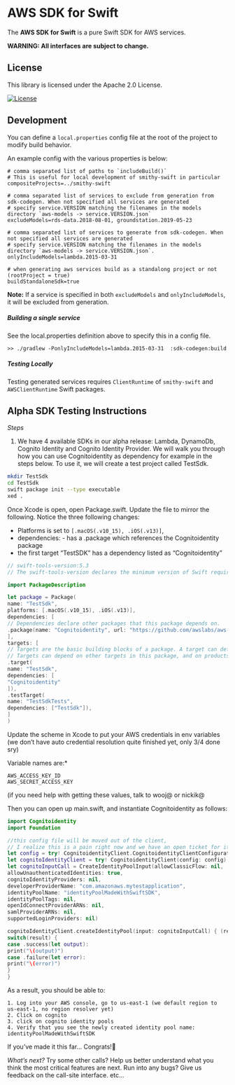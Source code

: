 # AWS SDK for Swift

The **AWS SDK for Swift** is a pure Swift SDK for AWS services.

**WARNING: All interfaces are subject to change.**

## License

This library is licensed under the Apache 2.0 License. 

[![License][apache-badge]][apache-url]

[apache-badge]: https://img.shields.io/badge/License-Apache%202.0-blue.svg
[apache-url]: LICENSE


## Development

You can define a `local.properties` config file at the root of the project to modify build behavior. 

An example config with the various properties is below:

```
# comma separated list of paths to `includeBuild()`
# This is useful for local development of smithy-swift in particular 
compositeProjects=../smithy-swift

# comma separated list of services to exclude from generation from sdk-codegen. When not specified all services are generated
# specify service.VERSION matching the filenames in the models directory `aws-models -> service.VERSION.json`
excludeModels=rds-data.2018-08-01, groundstation.2019-05-23 

# comma separated list of services to generate from sdk-codegen. When not specified all services are generated
# specify service.VERSION matching the filenames in the models directory `aws-models -> service.VERSION.json`.
onlyIncludeModels=lambda.2015-03-31

# when generating aws services build as a standalong project or not (rootProject = true)
buildStandaloneSdk=true
```

**Note:** If a service is specified in both `excludeModels` and `onlyIncludeModels`, it will be excluded from generation. 


##### Building a single service
See the local.properties definition above to specify this in a config file.

```
>> ./gradlew -PonlyIncludeModels=lambda.2015-03-31  :sdk-codegen:build
```

##### Testing Locally
Testing generated services requires `ClientRuntime` of `smithy-swift` and `AWSClientRuntime` Swift packages.

## Alpha SDK Testing Instructions
*Steps*

1. We have 4 available SDKs in our alpha release: Lambda, DynamoDb, Cognito Identity and Cognito Identity Provider. We will walk you through how you can use Cognitoidentity  as dependency for example in the steps below.  To use it, we will create a test project called TestSdk.

```bash
mkdir TestSdk
cd TestSdk
swift package init --type executable
xed .
```

Once Xcode is open, open Package.swift.  Update the file to mirror the following.  Notice the three following changes:

* Platforms is set to `[.macOS(.v10_15), .iOS(.v13)]`,
* dependencies: - has a .package which references the Cognitoidentity package
* the first target “TestSDK” has a dependency listed as “Cognitoidentity”

```swift
// swift-tools-version:5.3
// The swift-tools-version declares the minimum version of Swift required to build this package.

import PackageDescription

let package = Package(
name: "TestSdk",
platforms: [.macOS(.v10_15), .iOS(.v13)],
dependencies: [
// Dependencies declare other packages that this package depends on.
.package(name: "Cognitoidentity", url: "https://github.com/awslabs/aws-sdk-swift", .branch("release-1.0.0-alpha")),
],
targets: [
// Targets are the basic building blocks of a package. A target can define a module or a test suite.
// Targets can depend on other targets in this package, and on products in packages this package depends on.
.target(
name: "TestSdk",
dependencies: [
"Cognitoidentity"
]),
.testTarget(
name: "TestSdkTests",
dependencies: ["TestSdk"]),
]
)
```

Update the scheme in Xcode to put your AWS credentials in env variables (we don’t have auto credential resolution quite finished yet, only 3/4 done sry)

Variable names are:*
```
AWS_ACCESS_KEY_ID
AWS_SECRET_ACCESS_KEY
```
(if you need help with getting these values, talk to wooj@ or nickik@

Then you can open up main.swift, and instantiate Cognitoidentity as follows:

```swift
import Cognitoidentity
import Foundation

//this config file will be moved out of the client,
// I realize this is a pain right now and we have an open ticket for it.
let config = try! CognitoidentityClient.CognitoidentityClientConfiguration.default()
let cognitoIdentityClient = try! CognitoidentityClient(config: config)
let cognitoInputCall = CreateIdentityPoolInput(allowClassicFlow: nil,
allowUnauthenticatedIdentities: true,
cognitoIdentityProviders: nil,
developerProviderName: "com.amazonaws.mytestapplication",
identityPoolName: "identityPoolMadeWithSwiftSDK",
identityPoolTags: nil,
openIdConnectProviderARNs: nil,
samlProviderARNs: nil,
supportedLoginProviders: nil)

cognitoIdentityClient.createIdentityPool(input: cognitoInputCall) { (result) in
switch(result) {
case .success(let output):
print("\(output)")
case .failure(let error):
print("\(error)")
}
}
```

As a result, you should be able to:

    1. Log into your AWS console, go to us-east-1 (we default region to us-east-1, no region resolver yet)
    2. Click on cognito
    3. click on cognito identity pools
    4. Verify that you see the newly created identity pool name: identityPoolMadeWithSwiftSDK


If you’ve made it this far... Congrats!🎉

*What’s next?*
Try some other calls?  Help us better understand what you think the most critical features are next.  Run into any bugs? Give us feedback on the call-site interface. etc...
